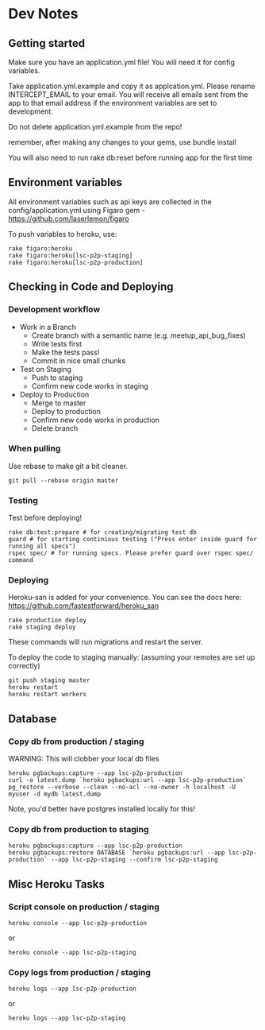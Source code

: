 # Dev Notes

## Getting started

Make sure you have an application.yml file! You will need it for config variables.

Take application.yml.example and copy it as applcation.yml.
Please rename INTERCEPT_EMAIL to your email. You will receive all emails sent from the app to that email address if the environment variables are set to development.

Do not delete application.yml.example from the repo!

remember, after making any changes to your gems, use
  bundle install
  
You will also need to run
  rake db:reset
before running app for the first time

## Environment variables

All environment variables such as api keys are collected in the config/application.yml using Figaro gem - https://github.com/laserlemon/figaro

To push variables to heroku, use:

    rake figaro:heroku
    rake figaro:heroku[lsc-p2p-staging]
    rake figaro:heroku[lsc-p2p-production]

## Checking in Code and Deploying

### Development workflow

* Work in a Branch
  * Create branch with a semantic name (e.g. meetup_api_bug_fixes)
  * Write tests first
  * Make the tests pass!
  * Commit in nice small chunks
* Test on Staging
  * Push to staging
  * Confirm new code works in staging
* Deploy to Production
  * Merge to master
  * Deploy to production
  * Confirm new code works in production
  * Delete branch

### When pulling

Use rebase to make git a bit cleaner.

    git pull --rebase origin master

### Testing

Test before deploying!

    rake db:test:prepare # for creating/migrating test db
    guard # for starting continious testing ("Press enter inside guard for running all specs")
    rspec spec/ # for running specs. Please prefer guard over rspec spec/ command

### Deploying

Heroku-san is added for your convenience. You can see the docs here: https://github.com/fastestforward/heroku_san

    rake production deploy
    rake staging deploy

These commands will run migrations and restart the server.

To deploy the code to staging manually: (assuming your remotes are set up correctly)

    git push staging master
    heroku restart
    heroku restart workers

## Database

### Copy db from production / staging

WARNING: This will clobber your local db files

    heroku pgbackups:capture --app lsc-p2p-production
    curl -o latest.dump `heroku pgbackups:url --app lsc-p2p-production`
    pg_restore --verbose --clean --no-acl --no-owner -h localhost -U myuser -d mydb latest.dump

Note, you'd better have postgres installed locally for this!

### Copy db from production to staging

    heroku pgbackups:capture --app lsc-p2p-production
    heroku pgbackups:restore DATABASE `heroku pgbackups:url --app lsc-p2p-production` --app lsc-p2p-staging --confirm lsc-p2p-staging


## Misc Heroku Tasks

### Script console on production / staging

    heroku console --app lsc-p2p-production

or

    heroku console --app lsc-p2p-staging

### Copy logs from production / staging

    heroku logs --app lsc-p2p-production

or

    heroku logs --app lsc-p2p-staging